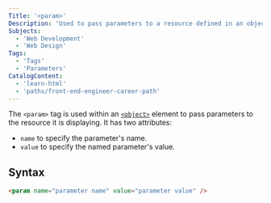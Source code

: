 ```yaml
---
Title: '<param>'
Description: 'Used to pass parameters to a resource defined in an object element.'
Subjects:
  - 'Web Development'
  - 'Web Design'
Tags:
  - 'Tags'
  - 'Parameters'
CatalogContent:
  - 'learn-html'
  - 'paths/front-end-engineer-career-path'
---
```


The `<param>` tag is used within an [`<object>`](https://www.codecademy.com/resources/docs/html/tags/object) element to pass parameters to the resource it is displaying. It has two attributes:

- `name` to specify the parameter's name.
- `value` to specify the named parameter's value.

## Syntax

```html
<param name="parameter name" value="parameter value" />
```
